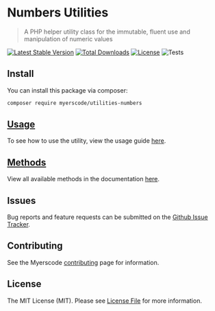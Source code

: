 # Numbers Utilities
> A PHP helper utility class for the immutable, fluent use and manipulation of numeric values

[![Latest Stable Version](https://poser.pugx.org/myerscode/utilities-numbers/v/stable)](https://packagist.org/packages/myerscode/utilities-numbers)
[![Total Downloads](https://poser.pugx.org/myerscode/utilities-numbers/downloads)](https://packagist.org/packages/myerscode/utilities-numbers)
[![License](https://poser.pugx.org/myerscode/utilities-numbers/license)](https://packagist.org/packages/myerscode/utilities-numbers)
![Tests](https://github.com/myerscode/utilities-numbers/workflows/tests/badge.svg?branch=main)


## Install

You can install this package via composer:

``` bash
composer require myerscode/utilities-numbers
```

## [Usage](./docs/usage.md)
To see how to use the utility, view the usage guide [here](./docs/usage.md).

## [Methods](./docs/methods.md)
View all available methods in the documentation [here](./docs/methods.md).

## Issues

Bug reports and feature requests can be submitted on the [Github Issue Tracker](https://github.com/myerscode/utilities-numbers/issues).

## Contributing

See the Myerscode [contributing](https://github.com/myerscode/docs/blob/master/contributing.md) page for information.

## License

The MIT License (MIT). Please see [License File](LICENSE) for more information.
